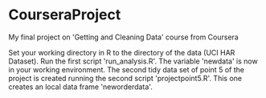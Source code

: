 CourseraProject
===============

My final project on 'Getting and Cleaning Data' course from Coursera

Set your working directory in R to the directory of the data (UCI HAR Dataset). Run the first script 'run_analysis.R'. The variable 'newdata' is now in your working environment.
The second tidy data set of point 5 of the project is created running the second script 'projectpoint5.R'. This one creates an local data frame 'neworderdata'.   
